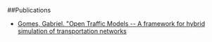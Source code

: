 ##Publications

- [Gomes, Gabriel. "Open Traffic Models -- A framework for hybrid simulation of transportation networks](https://arxiv.org/abs/1908.04009)


